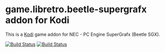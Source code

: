 # game.libretro.beetle-supergrafx addon for Kodi

This is a [Kodi](http://kodi.tv) game addon for NEC - PC Engine SuperGrafx (Beetle SGX).

[![Build Status](https://travis-ci.org/kodi-game/game.libretro.beetle-supergrafx.svg?branch=master)](https://travis-ci.org/kodi-game/game.libretro.beetle-supergrafx)
[![Build Status](https://ci.appveyor.com/api/projects/status/github/kodi-game/game.libretro.beetle-supergrafx?svg=true)](https://ci.appveyor.com/project/kodi-game/game-libretro-beetle-supergrafx)
